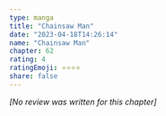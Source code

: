```yaml
---
type: manga
title: "Chainsaw Man"
date: "2023-04-18T14:26:14"
name: "Chainsaw Man"
chapter: 62
rating: 4
ratingEmoji: ⭐️⭐️⭐️⭐️
share: false
---
```


_[No review was written for this chapter]_
